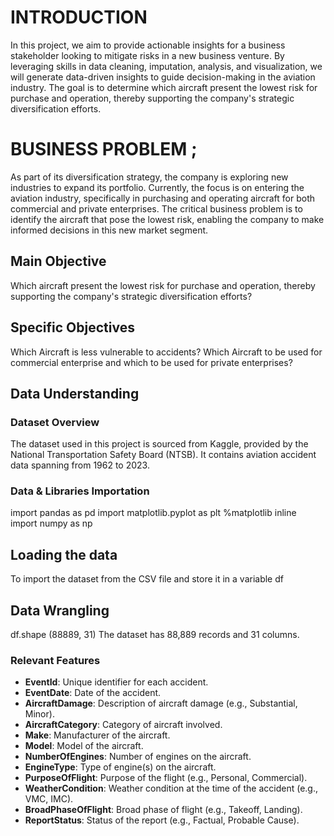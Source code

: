 # INTRODUCTION
In this project, we aim to provide actionable insights for a business stakeholder looking to mitigate risks in a new business venture. By leveraging skills in data cleaning, imputation, analysis, and visualization, we will generate data-driven insights to guide decision-making in the aviation industry. The goal is to determine which aircraft present the lowest risk for purchase and operation, thereby supporting the company's strategic diversification efforts.
# BUSINESS PROBLEM ;
As part of its diversification strategy, the company is exploring new industries to expand its portfolio. Currently, the focus is on entering the aviation industry, specifically in purchasing and operating aircraft for both commercial and private enterprises. The critical business problem is to identify the aircraft that pose the lowest risk, enabling the company to make informed decisions in this new market segment.
## Main Objective
Which aircraft present the lowest risk for purchase and operation, thereby supporting the company's strategic diversification efforts?

## Specific Objectives
Which Aircraft is less vulnerable to accidents?
Which Aircraft to be used for commercial enterprise and which to be used for private enterprises?
## Data Understanding

### Dataset Overview
The dataset used in this project is sourced from Kaggle, provided by the National Transportation Safety Board (NTSB). It contains aviation accident data spanning from 1962 to 2023.
### Data & Libraries Importation
import pandas as pd
import matplotlib.pyplot as plt
%matplotlib inline
import numpy as np
## Loading the data
To import the dataset from the CSV file and store it in a variable df
## Data Wrangling
df.shape
(88889, 31)
The dataset has 88,889 records and 31 columns.



### Relevant Features
- **EventId**: Unique identifier for each accident.
- **EventDate**: Date of the accident.
- **AircraftDamage**: Description of aircraft damage (e.g., Substantial, Minor).
- **AircraftCategory**: Category of aircraft involved.
- **Make**: Manufacturer of the aircraft.
- **Model**: Model of the aircraft.
- **NumberOfEngines**: Number of engines on the aircraft.
- **EngineType**: Type of engine(s) on the aircraft.
- **PurposeOfFlight**: Purpose of the flight (e.g., Personal, Commercial).
- **WeatherCondition**: Weather condition at the time of the accident (e.g., VMC, IMC).
- **BroadPhaseOfFlight**: Broad phase of flight (e.g., Takeoff, Landing).
- **ReportStatus**: Status of the report (e.g., Factual, Probable Cause).



